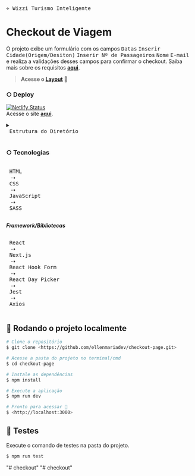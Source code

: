 <kbd> ✈️ Wizzi Turismo Inteligente</kbd>
# Checkout de Viagem 
O projeto exibe um formulário com os campos <kbd>Datas</kbd> <kbd>Inserir Cidade(Origem/Desiton)</kbd> <kbd>Inserir Nº de Passageiros</kbd> <kbd>Nome</kbd> <kbd>E-mail</kbd> e realiza a validações desses campos para confirmar o checkout. Saiba mais sobre os requisitos **[aqui](https://github.com/Wizzi-Oficial/tech_challenge)**.
> **Acesse o [Layout](https://www.figma.com/file/917wgj6GV7po2axPrd3Hpy/Wizzi?type=design&node-id=0%3A1&mode=design&t=Uq7ERGjecXoaS5Is-1) 🎨**
> 
 ### ○ Deploy 
 [![Netlify Status](https://api.netlify.com/api/v1/badges/9a3f54e8-c589-4c9b-aa0f-b15e92cbd67c/deploy-status)](https://checkout-wizzi.netlify.app)\
 Acesse o site **[aqui](https://checkout-wizzi.netlify.app)**.


<details>
<summary>  
  <kbd> <br> Estrutura do Diretório <br>  </kbd> 
</summary>
<br>
  
<samp>

```
src/
├─ app/ ——————————————————⇢ (Configurações do NextJS)
│  ├─ layout.tsx
│  ├─ page.tsx
│  └─ index.spec.jsx —————⇢ (Testes da Homepage)
├─ componentes/ ———————————⇢ (Componente + SASS + Test)
│  ├─ Button
│  │  ├─ index.jsx
│  │  └─ style.module.scss
│  ├─ Confirmation
│  │  ├─ index.jsx
│  │  ├─ index.spec.jsx
│  │  └─ style.module.scss
│  ├─ Count
│  │  ├─ index.jsx
│  │  ├─ index.spec.jsx
│  │  └─ style.module.scss
│  ├─ DatePicker
│  │  ├─ index.jsx
│  │  ├─ index.spec.jsx
│  │  └─ style.module.scss
│  ├─ DropdownCity
│  │  ├─ index.jsx
│  │  ├─ index.spec.jsx
│  │  └─ style.module.scss
│  ├─ Input
│  │  ├─ index.jsx
│  │  └─ style.module.scss
│  └─ index.js
├─ assets/
│   ├─ images
│   ├─ icons
│   └─ index.js
└─ sass/ ——————————————⇢ (Estilizações SASS)
   ├─ abstracts 
   ├─ base
   ├─ components
   └─ layouts

```
</samp>
  
</details>

 

 ### ○ Tecnologias

  <kbd> <br> HTML <br> </kbd>  ⇢
  <kbd> <br> CSS <br> </kbd>  ⇢
  <kbd> <br> JavaScript <br> </kbd>  ⇢
 <kbd> <br> SASS <br> </kbd>  

 <em>**Framework/Bibliotecas**</em>
 
 <kbd> <br> React <br>  </kbd> ⇢
 <kbd> <br> Next.js <br> </kbd> ⇢
<kbd> <br> React Hook Form <br> </kbd> ⇢
 <kbd> <br> React Day Picker <br> </kbd> ⇢
  <kbd> <br> Jest <br> </kbd> ⇢
 <kbd> <br> Axios <br> </kbd>
  
 ## 🎡 Rodando o projeto localmente
 
```bash
# Clone o repositório
$ git clone <https://github.com/ellenmariadev/checkout-page.git>

# Acesse a pasta do projeto no terminal/cmd
$ cd checkout-page

# Instale as dependências
$ npm install

# Execute a aplicação 
$ npm run dev

# Pronto para acessar 🎉
$ <http://localhost:3000>
```

## 🧪 Testes

Execute o comando de testes na pasta do projeto.
```bash
$ npm run test
```
"# checkout" 
"# checkout" 
